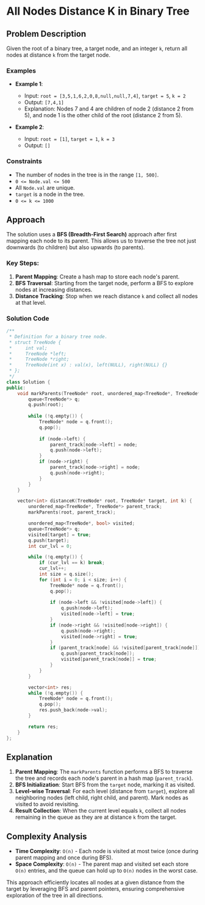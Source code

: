 # All Nodes Distance K in Binary Tree

## Problem Description
Given the root of a binary tree, a target node, and an integer `k`, return all nodes at distance `k` from the target node.

### Examples
- **Example 1**:
  - Input: `root = [3,5,1,6,2,0,8,null,null,7,4]`, `target = 5`, `k = 2`
  - Output: `[7,4,1]`
  - Explanation: Nodes 7 and 4 are children of node 2 (distance 2 from 5), and node 1 is the other child of the root (distance 2 from 5).

- **Example 2**:
  - Input: `root = [1]`, `target = 1`, `k = 3`
  - Output: `[]`

### Constraints
- The number of nodes in the tree is in the range `[1, 500]`.
- `0 <= Node.val <= 500`
- All `Node.val` are unique.
- `target` is a node in the tree.
- `0 <= k <= 1000`

## Approach
The solution uses a **BFS (Breadth-First Search)** approach after first mapping each node to its parent. This allows us to traverse the tree not just downwards (to children) but also upwards (to parents).

### Key Steps:
1. **Parent Mapping**: Create a hash map to store each node's parent.
2. **BFS Traversal**: Starting from the target node, perform a BFS to explore nodes at increasing distances.
3. **Distance Tracking**: Stop when we reach distance `k` and collect all nodes at that level.

### Solution Code
```cpp
/**
 * Definition for a binary tree node.
 * struct TreeNode {
 *     int val;
 *     TreeNode *left;
 *     TreeNode *right;
 *     TreeNode(int x) : val(x), left(NULL), right(NULL) {}
 * };
 */
class Solution {
public:
    void markParents(TreeNode* root, unordered_map<TreeNode*, TreeNode*>& parent_track) {
        queue<TreeNode*> q;
        q.push(root);
        
        while (!q.empty()) {
            TreeNode* node = q.front();
            q.pop();
            
            if (node->left) {
                parent_track[node->left] = node;
                q.push(node->left);
            }
            if (node->right) {
                parent_track[node->right] = node;
                q.push(node->right);
            }
        }
    }

    vector<int> distanceK(TreeNode* root, TreeNode* target, int k) {
        unordered_map<TreeNode*, TreeNode*> parent_track;
        markParents(root, parent_track);

        unordered_map<TreeNode*, bool> visited;
        queue<TreeNode*> q;
        visited[target] = true;
        q.push(target);
        int cur_lvl = 0;

        while (!q.empty()) {
            if (cur_lvl == k) break;
            cur_lvl++;
            int size = q.size();
            for (int i = 0; i < size; i++) {
                TreeNode* node = q.front();
                q.pop();
                
                if (node->left && !visited[node->left]) {
                    q.push(node->left);
                    visited[node->left] = true;
                }
                if (node->right && !visited[node->right]) {
                    q.push(node->right);
                    visited[node->right] = true;
                }
                if (parent_track[node] && !visited[parent_track[node]]) {
                    q.push(parent_track[node]);
                    visited[parent_track[node]] = true;
                }
            }
        }

        vector<int> res;
        while (!q.empty()) {
            TreeNode* node = q.front();
            q.pop();
            res.push_back(node->val);
        }

        return res;
    }
};
```

## Explanation
1. **Parent Mapping**: The `markParents` function performs a BFS to traverse the tree and records each node's parent in a hash map (`parent_track`).
2. **BFS Initialization**: Start BFS from the `target` node, marking it as visited.
3. **Level-wise Traversal**: For each level (distance from `target`), explore all neighboring nodes (left child, right child, and parent). Mark nodes as visited to avoid revisiting.
4. **Result Collection**: When the current level equals `k`, collect all nodes remaining in the queue as they are at distance `k` from the target.

## Complexity Analysis
- **Time Complexity**: `O(n)` - Each node is visited at most twice (once during parent mapping and once during BFS).
- **Space Complexity**: `O(n)` - The parent map and visited set each store `O(n)` entries, and the queue can hold up to `O(n)` nodes in the worst case.

This approach efficiently locates all nodes at a given distance from the target by leveraging BFS and parent pointers, ensuring comprehensive exploration of the tree in all directions.
